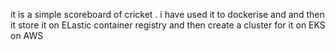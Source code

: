 it is a simple scoreboard of cricket . i have used it to dockerise and and then it store it on ELastic container registry and then create a cluster for it on EKS on AWS
